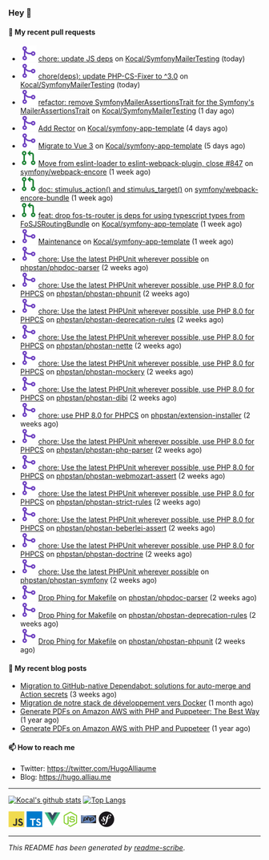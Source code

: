 ### Hey 👋

#### 👷 My recent pull requests

- ![](./assets/pr-merged.svg) [chore: update JS deps](https://github.com/Kocal/SymfonyMailerTesting/pull/26) on [Kocal/SymfonyMailerTesting](https://github.com/Kocal/SymfonyMailerTesting) (today)
- ![](./assets/pr-merged.svg) [chore(deps): update PHP-CS-Fixer to ^3.0](https://github.com/Kocal/SymfonyMailerTesting/pull/25) on [Kocal/SymfonyMailerTesting](https://github.com/Kocal/SymfonyMailerTesting) (today)
- ![](./assets/pr-merged.svg) [refactor: remove SymfonyMailerAssertionsTrait for the Symfony&#39;s MailerAssertionsTrait](https://github.com/Kocal/SymfonyMailerTesting/pull/24) on [Kocal/SymfonyMailerTesting](https://github.com/Kocal/SymfonyMailerTesting) (1 day ago)
- ![](./assets/pr-merged.svg) [Add Rector](https://github.com/Kocal/symfony-app-template/pull/498) on [Kocal/symfony-app-template](https://github.com/Kocal/symfony-app-template) (4 days ago)
- ![](./assets/pr-merged.svg) [Migrate to Vue 3](https://github.com/Kocal/symfony-app-template/pull/487) on [Kocal/symfony-app-template](https://github.com/Kocal/symfony-app-template) (5 days ago)
- ![](./assets/pr-open.svg) [Move from eslint-loader to eslint-webpack-plugin, close #847](https://github.com/symfony/webpack-encore/pull/985) on [symfony/webpack-encore](https://github.com/symfony/webpack-encore) (1 week ago)
- ![](./assets/pr-open.svg) [doc: stimulus_action() and stimulus_target()](https://github.com/symfony/webpack-encore-bundle/pull/125) on [symfony/webpack-encore-bundle](https://github.com/symfony/webpack-encore-bundle) (1 week ago)
- ![](./assets/pr-open.svg) [feat: drop fos-ts-router js deps for using typescript types from FoSJSRoutingBundle](https://github.com/Kocal/symfony-app-template/pull/486) on [Kocal/symfony-app-template](https://github.com/Kocal/symfony-app-template) (1 week ago)
- ![](./assets/pr-merged.svg) [Maintenance](https://github.com/Kocal/symfony-app-template/pull/477) on [Kocal/symfony-app-template](https://github.com/Kocal/symfony-app-template) (1 week ago)
- ![](./assets/pr-merged.svg) [chore: Use the latest PHPUnit wherever possible](https://github.com/phpstan/phpdoc-parser/pull/76) on [phpstan/phpdoc-parser](https://github.com/phpstan/phpdoc-parser) (2 weeks ago)
- ![](./assets/pr-merged.svg) [chore: Use the latest PHPUnit wherever possible, use PHP 8.0 for PHPCS](https://github.com/phpstan/phpstan-phpunit/pull/97) on [phpstan/phpstan-phpunit](https://github.com/phpstan/phpstan-phpunit) (2 weeks ago)
- ![](./assets/pr-merged.svg) [chore: Use the latest PHPUnit wherever possible, use PHP 8.0 for PHPCS](https://github.com/phpstan/phpstan-deprecation-rules/pull/39) on [phpstan/phpstan-deprecation-rules](https://github.com/phpstan/phpstan-deprecation-rules) (2 weeks ago)
- ![](./assets/pr-merged.svg) [chore: Use the latest PHPUnit wherever possible, use PHP 8.0 for PHPCS](https://github.com/phpstan/phpstan-nette/pull/68) on [phpstan/phpstan-nette](https://github.com/phpstan/phpstan-nette) (2 weeks ago)
- ![](./assets/pr-merged.svg) [chore: Use the latest PHPUnit wherever possible, use PHP 8.0 for PHPCS](https://github.com/phpstan/phpstan-mockery/pull/31) on [phpstan/phpstan-mockery](https://github.com/phpstan/phpstan-mockery) (2 weeks ago)
- ![](./assets/pr-merged.svg) [chore: Use the latest PHPUnit wherever possible, use PHP 8.0 for PHPCS](https://github.com/phpstan/phpstan-dibi/pull/12) on [phpstan/phpstan-dibi](https://github.com/phpstan/phpstan-dibi) (2 weeks ago)
- ![](./assets/pr-merged.svg) [chore: use PHP 8.0 for PHPCS](https://github.com/phpstan/extension-installer/pull/33) on [phpstan/extension-installer](https://github.com/phpstan/extension-installer) (2 weeks ago)
- ![](./assets/pr-merged.svg) [chore: Use the latest PHPUnit wherever possible, use PHP 8.0 for PHPCS](https://github.com/phpstan/phpstan-php-parser/pull/10) on [phpstan/phpstan-php-parser](https://github.com/phpstan/phpstan-php-parser) (2 weeks ago)
- ![](./assets/pr-merged.svg) [chore: Use the latest PHPUnit wherever possible, use PHP 8.0 for PHPCS](https://github.com/phpstan/phpstan-webmozart-assert/pull/48) on [phpstan/phpstan-webmozart-assert](https://github.com/phpstan/phpstan-webmozart-assert) (2 weeks ago)
- ![](./assets/pr-merged.svg) [chore: Use the latest PHPUnit wherever possible, use PHP 8.0 for PHPCS](https://github.com/phpstan/phpstan-strict-rules/pull/126) on [phpstan/phpstan-strict-rules](https://github.com/phpstan/phpstan-strict-rules) (2 weeks ago)
- ![](./assets/pr-merged.svg) [chore: Use the latest PHPUnit wherever possible, use PHP 8.0 for PHPCS](https://github.com/phpstan/phpstan-beberlei-assert/pull/23) on [phpstan/phpstan-beberlei-assert](https://github.com/phpstan/phpstan-beberlei-assert) (2 weeks ago)
- ![](./assets/pr-merged.svg) [chore: Use the latest PHPUnit wherever possible, use PHP 8.0 for PHPCS](https://github.com/phpstan/phpstan-doctrine/pull/186) on [phpstan/phpstan-doctrine](https://github.com/phpstan/phpstan-doctrine) (2 weeks ago)
- ![](./assets/pr-merged.svg) [chore: Use the latest PHPUnit wherever possible](https://github.com/phpstan/phpstan-symfony/pull/162) on [phpstan/phpstan-symfony](https://github.com/phpstan/phpstan-symfony) (2 weeks ago)
- ![](./assets/pr-merged.svg) [Drop Phing for Makefile](https://github.com/phpstan/phpdoc-parser/pull/75) on [phpstan/phpdoc-parser](https://github.com/phpstan/phpdoc-parser) (2 weeks ago)
- ![](./assets/pr-merged.svg) [Drop Phing for Makefile](https://github.com/phpstan/phpstan-deprecation-rules/pull/38) on [phpstan/phpstan-deprecation-rules](https://github.com/phpstan/phpstan-deprecation-rules) (2 weeks ago)
- ![](./assets/pr-merged.svg) [Drop Phing for Makefile](https://github.com/phpstan/phpstan-phpunit/pull/96) on [phpstan/phpstan-phpunit](https://github.com/phpstan/phpstan-phpunit) (2 weeks ago)

#### 📜 My recent blog posts

- [Migration to GitHub-native Dependabot: solutions for auto-merge and Action secrets](https://hugo.alliau.me/2021/05/04/migration-to-github-native-dependabot-solutions-for-auto-merge-and-action-secrets/) (3 weeks ago)
- [Migration de notre stack de développement vers Docker](https://hugo.alliau.me/2021/04/26/migration-stack-developpement/) (1 month ago)
- [Generate PDFs on Amazon AWS with PHP and Puppeteer: The Best Way](https://hugo.alliau.me/2020/04/21/generate-pdfs-on-amazon-aws-with-php-and-puppeteer-the-best-way/) (1 year ago)
- [Generate PDFs on Amazon AWS with PHP and Puppeteer](https://hugo.alliau.me/2020/01/02/generate-pdfs-on-amazon-aws-with-php-and-puppeteer/) (1 year ago)

#### 📫 How to reach me

- Twitter: https://twitter.com/HugoAlliaume
- Blog: https://hugo.alliau.me

---

[![Kocal's github stats](https://github-readme-stats.vercel.app/api?username=Kocal&count_private=true&hide=stars)](https://github.com/anuraghazra/github-readme-stats)
[![Top Langs](https://github-readme-stats.vercel.app/api/top-langs/?username=Kocal&layout=compact)](https://github.com/anuraghazra/github-readme-stats)

<img src="https://raw.githubusercontent.com/devicons/devicon/master/icons/javascript/javascript-original.svg" alt="javascript" title="javascript" width="32" height="32"/> <img src="https://raw.githubusercontent.com/devicons/devicon/master/icons/typescript/typescript-original.svg" alt="typescript" title="typescript" width="32" height="32"/> <img src="https://raw.githubusercontent.com/devicons/devicon/master/icons/vuejs/vuejs-original.svg" alt="vuejs" title="vuejs" width="32" height="32"/> <img src="https://raw.githubusercontent.com/devicons/devicon/master/icons/nodejs/nodejs-original.svg" alt="nodejs" title="nodejs" width="32" height="32"/> <img src="https://raw.githubusercontent.com/devicons/devicon/master/icons/php/php-original.svg" alt="php" title="php" width="32" height="32"/> <img src="https://raw.githubusercontent.com/devicons/devicon/master/icons/symfony/symfony-original.svg" alt="symfony" title="symfony" width="32" height="32"/> 

---

_This README has been generated by [readme-scribe](https://github.com/muesli/readme-scribe/)_.

